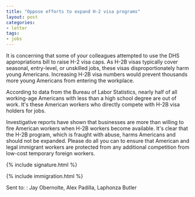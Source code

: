 ```yaml
---
title: "Oppose efforts to expand H-2 visa programs"
layout: post
categories:
- letter
tags:
- jobs
---
```


It is concerning that some of your colleagues attempted to use the DHS appropriations bill to raise H-2 visa caps. As H-2B visas typically cover seasonal, entry-level, or unskilled jobs, these visas disproportionately harm young Americans. Increasing H-2B visa numbers would prevent thousands more young Americans from entering the workplace.

According to data from the Bureau of Labor Statistics, nearly half of all working-age Americans with less than a high school degree are out of work. It's these American workers who directly compete with H-2B visa holders for jobs.

Investigative reports have shown that businesses are more than willing to fire American workers when H-2B workers become available. It's clear that the H-2B program, which is fraught with abuse, harms Americans and should not be expanded. Please do all you can to ensure that American and legal immigrant workers are protected from any additional competition from low-cost temporary foreign workers.

{% include signature.html %}

{% include immigration.html %}

Sent to:
: Jay Obernolte, Alex Padilla, Laphonza Butler
